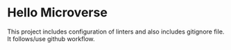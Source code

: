 # Hello Microverse

This project includes configuration of linters and also includes gitignore file. It follows/use github workflow.

